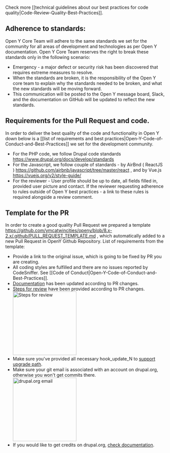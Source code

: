 Check more [[technical guidelines about our best practices for code quality|Code-Review-Quality-Best-Practices]].

## Adherence to standards:
Open Y Core Team will adhere to the same standards we set for the community for all areas of development and technologies as per Open Y documentation.
Open Y Core Team reserves the right to break these standards only in the following scenario:
* Emergency - a major defect or security risk has been discovered that requires extreme measures to resolve.
* When the standards are broken, it is the responsibility of the Open Y core team to explain why the standards needed to be broken, and what the new standards will be moving forward.
* This communication will be posted to the Open Y message board, Slack, and the documentation on GitHub will be updated to reflect the new standards.

## Requirements for the Pull Request and code.

In order to deliver the best quality of the code and functionality in Open Y down below is a [[list of requirements and best practices|Open-Y-Code-of-Conduct-and-Best-Practices]] we set for the development community.

* For the PHP code, we follow Drupal code standards https://www.drupal.org/docs/develop/standards
* For the Javascript, we follow couple of standards - by AirBnd ( ReactJS ) https://github.com/airbnb/javascript/tree/master/react , and by Vue.js https://vuejs.org/v2/style-guide/
* For the reviewer - User profile should be up to date, all fields filled in, provided user picture and contact. If the reviewer requesting adherence to rules outside of Open Y best practices - a link to these rules is required alongside a review comment.

## Template for the PR

In order to create a good quality Pull Request we prepared a template https://github.com/ymcatwincities/openy/blob/8.x-2.x/.github/PULL_REQUEST_TEMPLATE.md , which automatically added to a new Pull Request in OpenY Github Repository.
List of requirements from the template:
* Provide a link to the original issue, which is going to be fixed by PR you are creating.
* All coding styles are fulfilled and there are no issues reported by CodeSniffer. See [[Code of Conduct|Open-Y-Code-of-Conduct-and-Best-Practices]].
* [Documentation](https://github.com/ymcatwincities/openy/tree/8.x-1.x/docs) has been updated according to PR changes.
* [Steps for review](https://github.com/ymcatwincities/openy/pull/94#issue-204580200) have been provided according to PR changes. <br/><img src="https://raw.githubusercontent.com/ymcatwincities/openy/8.x-1.x/.github/assets/steps-for-review.png" width="200" alt="Steps for review"/>
* Make sure you've provided all necessary hook\_update\_N to [support upgrade path](https://github.com/ymcatwincities/openy/blob/8.x-1.x/docs/Development/Upgrade%20path.md).
* Make sure your git email is associated with an account on drupal.org, otherwise you won't get commits there. <br/><img src="https://raw.githubusercontent.com/ymcatwincities/openy/8.x-1.x/.github/assets/drupalorg-email.png" width="200" alt="drupal.org email"/>
* If you would like to get credits on drupal.org, [check documentation](https://github.com/ymcatwincities/openy/blob/8.x-1.x/docs/Development/Contributing.md#drupalorg-credits).